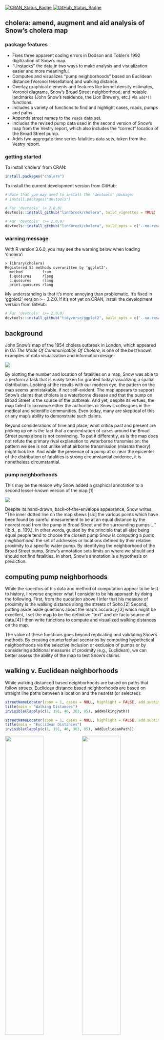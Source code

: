 
<!-- README.md is generated from README.Rmd. Please edit that file -->
[![CRAN\_Status\_Badge](http://www.r-pkg.org/badges/version/cholera)](https://cran.r-project.org/package=cholera)
[![GitHub\_Status\_Badge](https://img.shields.io/badge/GitHub-0.6.0.9032-red.svg)](https://github.com/lindbrook/cholera/blob/master/NEWS)
## cholera: amend, augment and aid analysis of Snow’s cholera map

### package features

  - Fixes three apparent coding errors in Dodson and Tobler’s 1992
    digitization of Snow’s map.
  - “Unstacks” the data in two ways to make analysis and visualization
    easier and more meaningful.
  - Computes and visualizes “pump neighborhoods” based on Euclidean
    distance (Voronoi tessellation) and walking distance.
  - Overlay graphical elements and features like kernel density
    estimates, Voronoi diagrams, Snow’s Broad Street neighborhood, and
    notable landmarks (John Snow’s residence, the Lion Brewery, etc.)
    via `add*()` functions.
  - Includes a variety of functions to find and highlight cases, roads,
    pumps and paths.
  - Appends street names to the `roads` data set.
  - Includes the revised pump data used in the second version of Snow’s
    map from the Vestry report, which also includes the “correct”
    location of the Broad Street pump.
  - Adds two aggregate time series fatalities data sets, taken from the
    Vestry report.

### getting started

To install ‘cholera’ from CRAN:

``` r
install.packages("cholera")
```

To install the current development version from GitHub:

``` r
# Note that you may need to install the 'devtools' package:
# install.packages("devtools")

# For 'devtools' (< 2.0.0)
devtools::install_github("lindbrook/cholera", build_vignettes = TRUE)

# For 'devtools' (>= 2.0.0)
devtools::install_github("lindbrook/cholera", build_opts = c("--no-resave-data", "--no-manual"))
```

### warning message

With R version 3.6.0, you may see the warning below when loading
‘cholera’:

    > library(cholera)
    Registered S3 methods overwritten by 'ggplot2':
      method         from
      [.quosures     rlang
      c.quosures     rlang
      print.quosures rlang

My understanding is that it’s more annoying than problematic. It’s fixed
in ‘ggplot2’ version \>= 3.2.0. If it’s not yet on CRAN, install the
development version from GitHub:

``` r
# For 'devtools' (>= 2.0.0)
devtools::install_github("tidyverse/ggplot2", build_opts = c("--no-resave-data", "--no-manual"))
```

## background

John Snow’s map of the 1854 cholera outbreak in London, which appeared
in *On The Mode Of Communication Of Cholera*, is one of the best known
examples of data visualization and information design:

![](vignettes/msu-snows-mapB.jpg)

By plotting the number and location of fatalities on a map, Snow was
able to a perform a task that is easily taken for granted today:
visualizing a spatial distribution. Looking at the results with our
modern eye, the pattern on the map seems unmistakable, if not
self-evident. The map appears to support Snow’s claims that cholera is a
waterborne disease and that the pump on Broad Street is the source of
the outbreak. And yet, despite its virtues, the map failed to convince
either the authorities or Snow’s colleagues in the medical and
scientific communities. Even today, many are skeptical of this or any
map’s ability to demonstrate such claims.

Beyond considerations of time and place, what critics past and present
are picking up on is the fact that a concentration of cases around the
Broad Street pump alone is not convincing. To put it differently, as is
the map does not refute the primary rival explanation to waterborne
transmission: the pattern we see is not unlike what airborne
transmission (miasma theory) might look like. And while the presence of
a pump at or near the epicenter of the distribution of fatalities is
strong circumstantial evidence, it is nonetheless circumstantial.

### pump neighborhoods

This may be the reason why Snow added a graphical annotation to a second
lesser-known version of the map:\[1\]

![](vignettes/fig12-6.png)

Despite its hand-drawn, back-of-the-envelope appearance, Snow writes:
“The inner dotted line on the map shews \[sic\] the various points
which have been found by careful measurement to be at an equal distance
by the nearest road from the pump in Broad Street and the surrounding
pumps …” (Ibid., p. 109.). In other words, guided by the principle that
all else being equal people tend to choose the closest pump Snow is
computing a *pump neighborhood*: the set of addresses or locations
defined by their relative proximity to a specific water pump. By
identifying the neighborhood of the Broad Street pump, Snow’s annotation
sets limits on where we should and should *not* find fatalities. In
short, Snow’s annotation is a hypothesis or prediction.

## computing pump neighborhoods

While the specifics of his data and method of computation appear to be
lost to history, I reverse engineer what I consider to be his approach
by doing the following. First, from the quotation above I infer that his
measure of proximity is the walking distance along the streets of
Soho.\[2\] Second, putting aside aside questions about the map’s
accuracy,\[3\] which might be excellent, I set the map to be the
definitive “text” and de facto source of data.\[4\] I then write
functions to compute and visualized walking distances on the map.

The value of these functions goes beyond replicating and validating
Snow’s methods. By creating counterfactual scenarios by computing
hypothetical neighborhoods via the selective inclusion or exclusion of
pumps or by considering additional measures of proximity (e.g.,
Euclidean), we can better assess the ability of the map to test Snow’s
claims.

## walking v. Euclidean neighborhoods

While walking distanced based neighborhoods are based on paths that
follow streets, Euclidean distance based neighborhoods are based on
straight line paths between a location and the nearest (or
selected):

``` r
streetNameLocator(zoom = 1, cases = NULL, highlight = FALSE, add.subtitle = FALSE, add.title = FALSE)
title(main = "Walking Distances")
invisible(lapply(c(1, 191, 46, 363, 85), addWalkingPath))

streetNameLocator(zoom = 1, cases = NULL, highlight = FALSE, add.subtitle = FALSE, add.title = FALSE)
title(main = "Euclidean Distances")
invisible(lapply(c(1, 191, 46, 363, 85), addEuclideanPath))
```

<img src="man/figures/README-unnamed-chunk-5-1.png" width="50%" /><img src="man/figures/README-unnamed-chunk-5-2.png" width="50%" />

To build a neighborhood, we apply this algorithm to each location or
“address” with at least one observed fatality. This builds the
“observed” neighborhoods:

``` r
plot(neighborhoodWalking())
plot(neighborhoodEuclidean())
```

<img src="man/figures/README-unnamed-chunk-6-1.png" width="50%" /><img src="man/figures/README-unnamed-chunk-6-2.png" width="50%" />

Ultimately, for testing purposes we also want the “expected”
neighborhoods. For walking neighborhoods, I use the same approach but
use simulated data. Using `sp::spsample()` and `sp::Polygon()`, I place
20,000 regularly spaced points, which lie approximately 6 meters apart,
`unitMeter(dist(regular.cases[1:2, ]))`, across the face of the map and
then compute the shortest path to the nearest pump.\[5\] For Euclidean
neighborhoods, we can compute Voronoi diagrams.\[6\]

``` r
plot(neighborhoodWalking(case.set = "expected"), "area.polygons")

plot(neighborhoodVoronoi())
```

<img src="man/figures/README-unnamed-chunk-7-1.png" width="50%" /><img src="man/figures/README-unnamed-chunk-7-2.png" width="50%" />

### Walking neighborhoods

To explore “observed” walking neighborhoods, use `neighborhoodWalking()`
with the `pump.select` argument:

``` r
plot(neighborhoodWalking(6:7))
plot(neighborhoodWalking(-7))
```

<img src="man/figures/README-unnamed-chunk-8-1.png" width="50%" /><img src="man/figures/README-unnamed-chunk-8-2.png" width="50%" />

To explore “expected” walking neighborhoods, add case.set = “expected”
argument:

``` r
plot(neighborhoodWalking(6:7, case.set = "expected"), type = "area.polygons")
plot(neighborhoodWalking(-7, case.set = "expected"), type = "area.polygons")
```

<img src="man/figures/README-unnamed-chunk-9-1.png" width="50%" /><img src="man/figures/README-unnamed-chunk-9-2.png" width="50%" />

### Euclidean neighborhoods

To explore “observed” Euclidean neighborhoods, use
`neighborhoodEuclidean()` with the `pump.select` argument:

``` r
plot(neighborhoodEuclidean(6:7))
plot(neighborhoodEuclidean(-7))
```

<img src="man/figures/README-unnamed-chunk-10-1.png" width="50%" /><img src="man/figures/README-unnamed-chunk-10-2.png" width="50%" />

To explore “expected” Euclidean neighborhoods, use
`neighborhoodVoronoi()` with the `pump.select` argument:

``` r
plot(neighborhoodVoronoi(6:7))
plot(neighborhoodVoronoi(-7))
```

<img src="man/figures/README-unnamed-chunk-11-1.png" width="50%" /><img src="man/figures/README-unnamed-chunk-11-2.png" width="50%" />

### note on `neighborhoodWalking()` and `neighborhoodEuclidean()`

`neighborhoodWalking()` and `neighborhoodEuclidean()` are
computationally intensive. Using R version 3.5.2 on a single core of a
2.3 GHz Intel i7, plotting observed paths to PDF takes about 5 seconds;
doing the same for expected paths takes about 30 seconds. Using the
function’s parallel implementation on 4 physical (8 logical) cores, the
times fall to about 4 and 13 seconds.

Note that parallelization is currently only available on Linux and Mac.

Also, note that although some precautions are taken in R.app on macOS,
the developers of the ‘parallel’ package, which `neighborhoodWalking()`
uses, strongly discourage against using parallelization within a GUI or
embedded environment. See `vignette("parallel")` for details.

### vignettes

The vignettes, which are available in the package as well as online at
the links below, go into detail on a variety of topics.

[Duplicate and Missing
Cases](https://github.com/lindbrook/cholera/blob/master/docs/vignettes/duplicate.missing.cases.md)
describes the two coding errors and three misplaced cases I argue are
present in Dodson and Tobler’s (1992) digitization of Snow’s map.
Documentation and details about the fix are found online in [“Note on
Duplicate and Missing
Cases”](https://github.com/lindbrook/cholera/blob/master/docs/notes/duplicate.missing.cases.notes.md).

[“Unstacking”
Bars](https://github.com/lindbrook/cholera/blob/master/docs/vignettes/unstacking.bars.md)
discusses the inferential and visual importance of “unstacking” the bars
in Snow’s map and the two “unstacked” data sets, which use “fatalities”
and “addresses” as the units of
observation.

[Roads](https://github.com/lindbrook/cholera/blob/master/docs/vignettes/roads.md)
covers issues related to roads. This includes discussion of how and why
I move pump \#5 from Queen Street (I) to Marlborough Mews, the overall
structure of the `roads` data set, “valid” road names, and my back of
the envelope translation from the map’s nominal scale to meters (and
yards).

[voronoiPolygons(): Tiles, Triangles and
Polygons](https://github.com/lindbrook/cholera/blob/master/docs/vignettes/tiles.polygons.md)
focuses on the `voronoiPolygons()`, which extracts the vertices of
triangles (Delauny triangulation) and tiles (Dirichelet or Voronoi
tessellation) from `deldir::deldir()` for use with polygon() and related
functions.

[Kernel Density
Plot](https://github.com/lindbrook/cholera/blob/master/docs/vignettes/kernel.density.md)
discusses the the syntax of `addKernelDensity()`, which allows you to
define “populations” and subsets of pumps. This syntax is used in many
of the functions in ‘cholera’.

[Time
Series](https://github.com/lindbrook/cholera/blob/master/docs/vignettes/time.series.md)
discusses functions and data related to fatalities time series data and
the question of the effect of the removal of the handle from the Broad
Street pump.

### lab notes

The lab notes, which are only available online, go into greater detail
about some of the issues and topics discussed in the vignettes:

[note on duplicate and missing
cases](https://github.com/lindbrook/cholera/blob/master/docs/notes/duplicate.missing.cases.notes.md)
documents the specifics of how I “fixed” two apparent coding errors and
three misplaced case in Dodson and Tobler’s data.

[computing street
addresses](https://github.com/lindbrook/cholera/blob/master/docs/notes/unstacking.bars.notes.md)
discusses how I use orthogonal projection and hierarchical cluster
analysis to “unstack” bars and compute a stack’s “address”.

[Euclidean v. Voronoi
neighborhoods](https://github.com/lindbrook/cholera/blob/master/docs/notes/euclidean.voronoi.md)
discusses why there are separate functions for `neighborhoodEuclidean()`
and `neighborhoodVoronoi()`.

[points v.
polygons](https://github.com/lindbrook/cholera/blob/master/docs/notes/pump.neighborhoods.notes.md)
discusses the tradeoff between using points() and polygon() to plot
“expected” area neighborhood plots and the computation of polygon
vertices.

[references](https://github.com/lindbrook/cholera/blob/master/docs/notes/references.md)
is an informal list of articles and books about cholera, John Snow and
the 1854 outbreak.

### Notes

1.   *Report On The Cholera Outbreak In The Parish Of St. James,
    Westminster, During The Autumn Of 1854*

2.  The computation of walking distance is by no means new (see Shiode,
    2012). Another approach is to use GIS. For applications that don’t
    need to consider the actual historic walking distances, this
    layers-based approach, which typically relies on current maps, may
    be sufficient: e.g.,
    <https://www.theguardian.com/news/datablog/2013/mar/15/john-snow-cholera-map>.

3.  The map is actually a commercial map that Snow annotated.

4.  I use a modified version of Dodson and Tobler’s 1992 digitization.
    Each bar and each pump is assigned a unique x-y coordinate. Each
    road is translated into a series of straight line segments, defined
    by those segments’ endpoints. While the original data,
    <http://www.ncgia.ucsb.edu/pubs/snow/snow.html>, are no longer
    available, they are preserved in Michael Friendly’s ‘HistData’
    package. Note that a future version of this package will re-digitize
    and geocode the map.

5.  These data are found in `regular.cases` data frame. Note that
    because the map is not rectangular, there are only 19,993 cases.

6.  <http://www.ams.org/samplings/feature-column/fcarc-voronoi>
